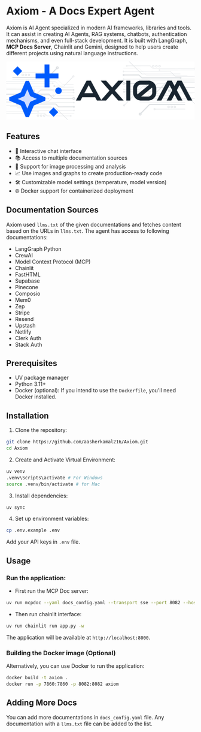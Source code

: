 # Axiom - A Docs Expert Agent

Axiom is AI Agent specialized in modern AI frameworks, libraries and tools. It can assist in creating AI Agents, RAG systems, chatbots, authentication mechanisms, and even full-stack development. It is built with LangGraph, **MCP Docs Server**, Chainlit and Gemini, designed to help users create different projects using natural language instructions.

![AxiomAgent](/public/axiom.png)

## Features

- 🤖 Interactive chat interface
- 📚 Access to multiple documentation sources
- 🎨 Support for image processing and analysis
- 📈 Use images and graphs to create production-ready code
- 🛠️ Customizable model settings (temperature, model version)
- 🌐 Docker support for containerized deployment

## Documentation Sources

Axiom used `llms.txt` of the given documentations and fetches content based on the URLs in `llms.txt`.
The agent has access to following documentations:
- LangGraph Python
- CrewAI
- Model Context Protocol (MCP)
- Chainlit
- FastHTML
- Supabase
- Pinecone
- Composio
- Mem0
- Zep
- Stripe
- Resend
- Upstash
- Netlify
- Clerk Auth
- Stack Auth

## Prerequisites

*   UV package manager
*   Python 3.11+
*   Docker (optional): If you intend to use the `Dockerfile`, you'll need Docker installed.

## Installation

1. Clone the repository:
```bash
git clone https://github.com/aasherkamal216/Axiom.git
cd Axiom
```

2. Create and Activate Virtual Environment:
```bash
uv venv
.venv\Scripts\activate # For Windows
source .venv/bin/activate # for Mac
```

3. Install dependencies:
```bash
uv sync
```

4. Set up environment variables:
```bash
cp .env.example .env
```
Add your API keys in `.env` file. 

## Usage
### Run the application:
- First run the MCP Doc server:
```bash
uv run mcpdoc --yaml docs_config.yaml --transport sse --port 8082 --host localhost
```
- Then run chainlit interface:
```bash
uv run chainlit run app.py -w
```

The application will be available at `http://localhost:8000`.

### Building the Docker image (Optional)
Alternatively, you can use Docker to run the application:
```bash
docker build -t axiom .
docker run -p 7860:7860 -p 8082:8082 axiom
```

## Adding More Docs
You can add more documentations in `docs_config.yaml` file. Any documentation with a `llms.txt` file can be added to the list.
